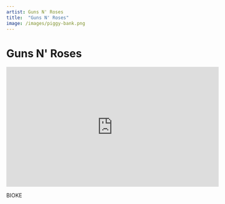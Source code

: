 ```yaml
---
artist: Guns N' Roses
title:  "Guns N' Roses"
image: /images/piggy-bank.png
---
```


# Guns N' Roses

<iframe width="560" height="315" src="https://www.youtube.com/embed/NmqK0aXkHho" frameborder="0" allowfullscreen></iframe>

BIOKE